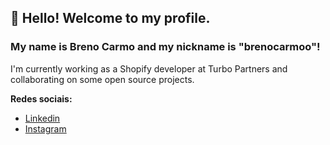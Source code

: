 ## 👋 Hello! Welcome to my profile. 
### My name is Breno Carmo and my nickname is "brenocarmoo"!

I'm currently working as a Shopify developer at Turbo Partners and collaborating on some open source projects.

**Redes sociais:**
- [Linkedin](https://www.linkedin.com/in/breno-carmo-298b03100)
- [Instagram](https://www.instagram.com/brenocarmoo/)
